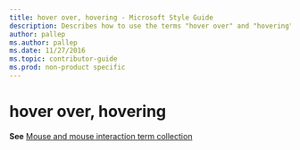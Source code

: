 ```yaml
---
title: hover over, hovering - Microsoft Style Guide
description: Describes how to use the terms "hover over" and "hovering" in Microsoft content.
author: pallep
ms.author: pallep
ms.date: 11/27/2016
ms.topic: contributor-guide
ms.prod: non-product specific
---
```


# hover over, hovering

**See** [Mouse and mouse interaction term collection](~/a-z-word-list-term-collections/term-collections/mouse-mouse-interaction-terms.md)
